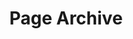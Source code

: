 ---
title: "Page Archive"
layout: archive
permalink: /page-archive/
author_profile: true
comments: false
sidenav: true
reviews: false
adds: true
support: [adds]
---